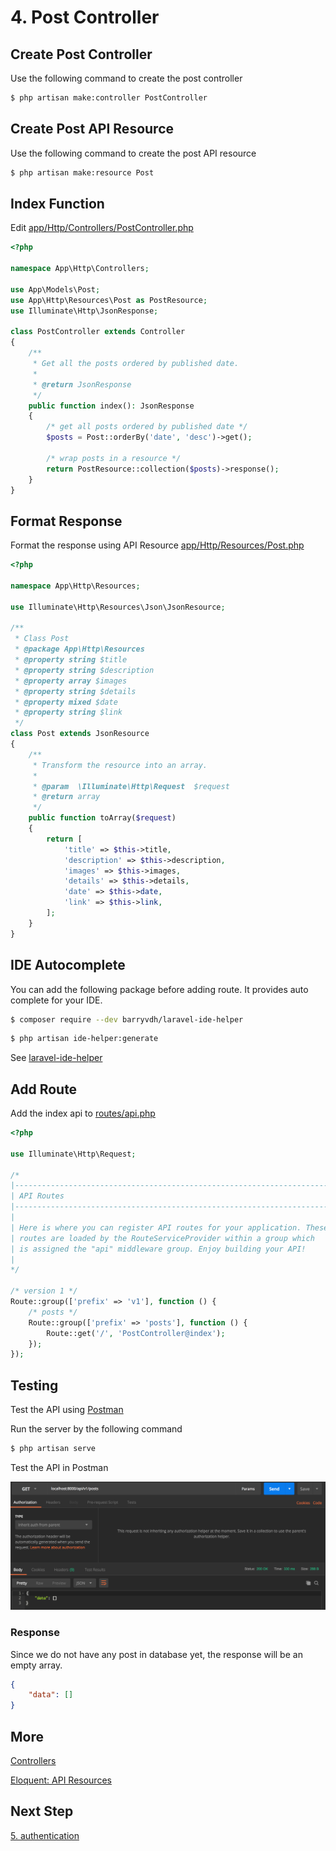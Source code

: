 # 4. Post Controller

## Create Post Controller

Use the following command to create the post controller

```bash
$ php artisan make:controller PostController
```

## Create Post API Resource

Use the following command to create the post API resource

```bash
$ php artisan make:resource Post
```

## Index Function

Edit [app/Http/Controllers/PostController.php](../app/Http/Controllers/PostController.php)

```php
<?php

namespace App\Http\Controllers;

use App\Models\Post;
use App\Http\Resources\Post as PostResource;
use Illuminate\Http\JsonResponse;

class PostController extends Controller
{
    /**
     * Get all the posts ordered by published date.
     *
     * @return JsonResponse
     */
    public function index(): JsonResponse
    {
        /* get all posts ordered by published date */
        $posts = Post::orderBy('date', 'desc')->get();

        /* wrap posts in a resource */
        return PostResource::collection($posts)->response();
    }
}

```

## Format Response

Format the response using API Resource [app/Http/Resources/Post.php](../app/Http/Resources/Post.php)

```php
<?php

namespace App\Http\Resources;

use Illuminate\Http\Resources\Json\JsonResource;

/**
 * Class Post
 * @package App\Http\Resources
 * @property string $title
 * @property string $description
 * @property array $images
 * @property string $details
 * @property mixed $date
 * @property string $link
 */
class Post extends JsonResource
{
    /**
     * Transform the resource into an array.
     *
     * @param  \Illuminate\Http\Request  $request
     * @return array
     */
    public function toArray($request)
    {
        return [
            'title' => $this->title,
            'description' => $this->description,
            'images' => $this->images,
            'details' => $this->details,
            'date' => $this->date,
            'link' => $this->link,
        ];
    }
}

```

## IDE Autocomplete

You can add the following package before adding route. It provides auto complete for your IDE.

```bash
$ composer require --dev barryvdh/laravel-ide-helper
```

```bash
$ php artisan ide-helper:generate
```

See [laravel-ide-helper](https://github.com/barryvdh/laravel-ide-helper)

## Add Route

Add the index api to [routes/api.php](../routes/api.php)

```php
<?php

use Illuminate\Http\Request;

/*
|--------------------------------------------------------------------------
| API Routes
|--------------------------------------------------------------------------
|
| Here is where you can register API routes for your application. These
| routes are loaded by the RouteServiceProvider within a group which
| is assigned the "api" middleware group. Enjoy building your API!
|
*/

/* version 1 */
Route::group(['prefix' => 'v1'], function () {
    /* posts */
    Route::group(['prefix' => 'posts'], function () {
        Route::get('/', 'PostController@index');
    });
});

```

## Testing

Test the API using [Postman](https://www.getpostman.com/)

Run the server by the following command

```bash
$ php artisan serve
```

Test the API in Postman

![posts index](images/posts-index.png)

### Response

Since we do not have any post in database yet, the response will be an empty array.

```json
{
    "data": []
}
```

## More

[Controllers](https://laravel.com/docs/5.6/controllers)

[Eloquent: API Resources](https://laravel.com/docs/5.6/eloquent-resources)

## Next Step

[5. authentication](5.%20authentication.md)
